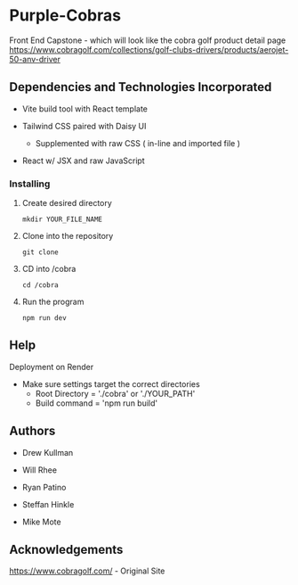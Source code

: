 # Purple-Cobras
Front End Capstone - which will look like the cobra golf product detail page
https://www.cobragolf.com/collections/golf-clubs-drivers/products/aerojet-50-anv-driver

## Dependencies and Technologies Incorporated

- Vite build tool with React template
- Tailwind CSS paired with Daisy UI
  
  - Supplemented with raw CSS ( in-line and imported file )
    
- React w/ JSX and raw JavaScript

### Installing
1. Create desired directory
   ```
   mkdir YOUR_FILE_NAME
   ```
   
2. Clone into the repository
   ```
   git clone
   ```

3. CD into /cobra
   ```
   cd /cobra
   ```

5. Run the program
   ```
   npm run dev
   ```

## Help
  Deployment on Render
  - Make sure settings target the correct directories
    - Root Directory = './cobra' or './YOUR_PATH'
    - Build command = 'npm run build'
 
## Authors

- Drew Kullman

- Will Rhee

- Ryan Patino

- Steffan Hinkle

- Mike Mote

## Acknowledgements

https://www.cobragolf.com/ - Original Site 
